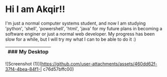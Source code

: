 # Hi I am Akqir!!
<p>I'm just a normal computer systems student, and now I am studying 'python', 'shell', 'powershell', 'html', 'java' for my future plans in becoming a software enginer or just a normal web developer. My progress has been slow for a while, but I will try my what I can to be able to do it :)</p>


| ### My Desktop                                                                                       |
|------------------------------------------------------------------------------------------------------|

![Screenshot (1)](https://github.com/user-attachments/assets/460dd62f-37f4-4bea-84f1-| c76d57bffc00) 
